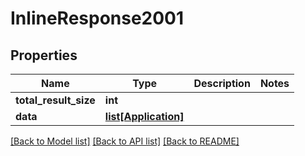 # InlineResponse2001

## Properties
Name | Type | Description | Notes
------------ | ------------- | ------------- | -------------
**total_result_size** | **int** |  | 
**data** | [**list[Application]**](Application.md) |  | 

[[Back to Model list]](../README.md#documentation-for-models) [[Back to API list]](../README.md#documentation-for-api-endpoints) [[Back to README]](../README.md)


